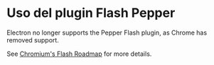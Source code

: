 # Uso del plugin Flash Pepper

Electron no longer supports the Pepper Flash plugin, as Chrome has removed support.

See [Chromium's Flash Roadmap](https://www.chromium.org/flash-roadmap) for more details.

